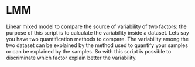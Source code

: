 # LMM
Linear mixed model to compare the source of variability of two factors:
the purpose of this script is to calculate the variability inside a dataset. Lets say you have two quantification methods to compare. The variability among the two dataset can be explained by the method used to quantify your samples or can be explained by the samples. So with this script is possible to discriminate which factor explain better the variability.


